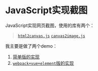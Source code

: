 # JavaScript实现截图

JavaScript实现网页截图，使用的库有两个：

> [`html2canvas.js`](https://github.com/niklasvh/html2canvas)
> [`canvas2image.js`](https://github.com/SuperAL/canvas2image)

我主要是做了两个demo：

1. [简单版的实现](https://github.com/usecodelee/JavaScript-screenshot/tree/master/simple)
2. [`webpack+vue+element`版的实现](https://github.com/usecodelee/JavaScript-screenshot/tree/master/simple)
